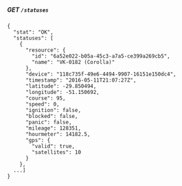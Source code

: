 ##### GET `/statuses`

    {
      "stat": "OK",
      "statuses": [
        {
          "resource": {
            "id": "6a52e022-b05a-45c3-a7a5-ce399a269cb5",
            "name": "VK-0182 (Corolla)"
          },
          "device": "118c735f-49e6-4494-9907-16151e150dc4",
          "timestamp": "2016-05-11T21:07:27Z",
          "latitude": -29.850494,
          "longitude": -51.150692,
          "course": 95,
          "speed": 0,
          "ignition": false,
          "blocked": false,
          "panic": false,
          "mileage": 128351,
          "hourmeter": 14182.5,
          "gps": {
            "valid": true,
            "satellites": 10
          }
        },
      ...]
    }
